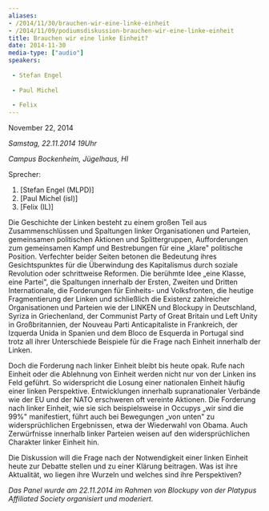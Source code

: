 ```yaml
---
aliases:
- /2014/11/30/brauchen-wir-eine-linke-einheit
- /2014/11/09/podiumsdiskussion-brauchen-wir-eine-linke-einheit
title: Brauchen wir eine linke Einheit?
date: 2014-11-30
media-type: ["audio"]
speakers:
 
 - Stefan Engel
 
 - Paul Michel
 
 - Felix
---
```


November 22, 2014

*Samstag, 22.11.2014 19Uhr*

*Campus Bockenheim, Jügelhaus, HI*

Sprecher:

1. [Stefan Engel (MLPD)]
2. [Paul Michel (isl)]
3. [Felix (IL)]

Die Geschichte der Linken besteht zu einem großen Teil aus Zusammenschlüssen und Spaltungen linker Organisationen und Parteien, gemeinsamen politischen Aktionen und Splittergruppen, Aufforderungen zum gemeinsamen Kampf und Bestrebungen für eine „klare" politische Position. Verfechter beider Seiten betonen die Bedeutung ihres Gesichtspunktes für die Überwindung des Kapitalismus durch soziale Revolution oder schrittweise Reformen. Die berühmte Idee „eine Klasse, eine Partei", die Spaltungen innerhalb der Ersten, Zweiten und Dritten Internationale, die Forderungen für Einheits- und Volksfronten, die heutige Fragmentierung der Linken und schließlich die Existenz zahlreicher Organisationen und Parteien wie der LINKEN und Blockupy in Deutschland, Syriza in Griechenland, der Communist Party of Great Britain und Left Unity in Großbritannien, der Nouveau Parti Anticapitaliste in Frankreich, der Izquerda Unida in Spanien und dem Bloco de Esquerda in Portugal sind trotz all ihrer Unterschiede Beispiele für die Frage nach Einheit innerhalb der Linken.

Doch die Forderung nach linker Einheit bleibt bis heute opak. Rufe nach Einheit oder die Ablehnung von Einheit werden nicht nur von der Linken ins Feld geführt. So widerspricht die Losung einer nationalen Einheit häufig einer linken Perspektive. Entwicklungen innerhalb supranationaler Verbände wie der EU und der NATO erschweren oft vereinte Aktionen. Die Forderung nach linker Einheit, wie sie sich beispielsweise in Occupys „wir sind die 99%" manifestiert, führt auch bei Bewegungen „von unten" zu widersprüchlichen Ergebnissen, etwa der Wiederwahl von Obama. Auch Zerwürfnisse innerhalb linker Parteien weisen auf den widersprüchlichen Charakter linker Einheit hin.

Die Diskussion will die Frage nach der Notwendigkeit einer linken Einheit heute zur Debatte stellen und zu einer Klärung beitragen. Was ist ihre Aktualität, wo liegen ihre Wurzeln und welches sind ihre Perspektiven?

*Das Panel wurde am 22.11.2014 im Rahmen von Blockupy von der Platypus Affiliated Society organisiert und moderiert.*
